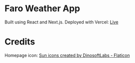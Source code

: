 # Faro Weather App
Built using React and Next.js. Deployed with Vercel: <a href="https://weather-app-ipma.vercel.app/">Live</a>

# Credits
Homepage icon: <a href="https://www.flaticon.com/free-icons/sun" title="sun icons">Sun icons created by DinosoftLabs - Flaticon</a>
